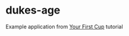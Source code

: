 # dukes-age

Example application from [Your First Cup](https://docs.oracle.com/javaee/7/firstcup/index.html) tutorial
